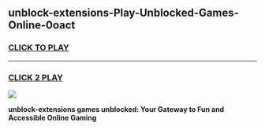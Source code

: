 
## unblock-extensions-Play-Unblocked-Games-Online-0oact
<h3>
<a href="https://premium76.site?title=unblock-extensions&ref=25A">CLICK TO PLAY</a></h3>
<hr>

<h3>
<a href="https://premium76.site?title=unblock-extensions&ref=25A">CLICK 2 PLAY</a>
  
</h3>

<a href="https://premium76.site?title=unblock-extensions&ref=25A"><img src="https://clearcache.store/games.png"></a>


**unblock-extensions games unblocked: Your Gateway to Fun and Accessible Online Gaming**
